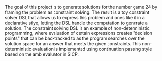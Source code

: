 The goal of this project is to generate solutions for the number game 24 by framing the problem as constraint solving.
The result is a toy constraint solver DSL that allows us to express this problem and ones like it in a declarative stlye,
letting the DSL handle the computation to generate a solution. The constraint solving DSL is an example of non-deterministic
programming, where evaluation of certain expressions creates "decision points" that can be backtracked to as the program searches
over the solution space for an answer that meets the given constraints. This non-deterministic evaluation is implemented using
continuation passing style based on the amb evaluator in SICP. 

